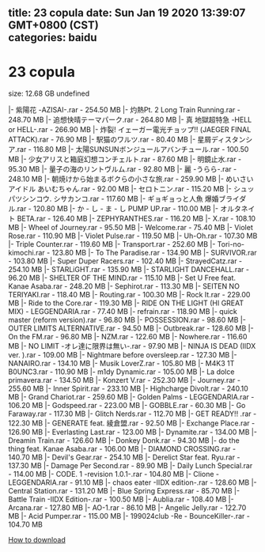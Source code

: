 
title: 23 copula
date: Sun Jan 19 2020 13:39:07 GMT+0800 (CST)    
categories: baidu
---

# 23 copula
size: 12.68 GB
 undefined
 
|- 紫陽花 -AZISAI-.rar - 254.50 MB
|- 灼熱Pt. 2 Long Train Running.rar - 248.70 MB
|- 追想快晴テーマパーク.rar - 264.80 MB
|- 真 地獄超特急 -HELL or HELL-.rar - 266.90 MB
|- 炸裂! イェーガー電光チョップ!! (JAEGER FINAL ATTACK).rar - 76.90 MB
|- 駅猫のワルツ.rar - 80.40 MB
|- 星屑ディスタンシア.rar - 116.80 MB
|- 太陽SUNSUNボンジュールアバンチュール.rar - 100.50 MB
|- 少女アリスと箱庭幻想コンチェルト.rar - 87.60 MB
|- 明鏡止水.rar - 95.30 MB
|- 量子の海のリントヴルム.rar - 92.80 MB
|- 麗 -うらら-.rar - 248.10 MB
|- 朝焼けから始まるボクらの小さな旅.rar - 259.90 MB
|- めいさいアイドル あいむちゃん.rar - 92.00 MB
|- セロトニン.rar - 115.20 MB
|- シュッパツシンコウ. シサカンコ.rar - 117.60 MB
|- ギョギョっと人魚 爆婚ブライダル.rar - 120.80 MB
|- か - し - ま - し PUMP UP.rar - 110.00 MB
|- オルタネイト BETA.rar - 126.40 MB
|- ZEPHYRANTHES.rar - 116.20 MB
|- X.rar - 108.10 MB
|- Wheel of Journey.rar - 95.50 MB
|- Welcome.rar - 75.40 MB
|- Violet Rose.rar - 110.90 MB
|- Violet Pulse.rar - 119.50 MB
|- Uh-Oh.rar - 107.30 MB
|- Triple Counter.rar - 119.60 MB
|- Transport.rar - 252.60 MB
|- Tori-no-kimochi.rar - 123.80 MB
|- To The Paradise.rar - 134.90 MB
|- SURVIVOR.rar - 103.80 MB
|- Super Duper Racers.rar - 102.40 MB
|- StrayedCatz.rar - 254.10 MB
|- STARLiGHT.rar - 135.90 MB
|- STARLIGHT DANCEHALL.rar - 96.20 MB
|- SHELTER OF THE MIND.rar - 115.10 MB
|- Set U Free feat. Kanae Asaba.rar - 248.20 MB
|- Sephirot.rar - 113.30 MB
|- SEITEN NO TERIYAKI.rar - 118.40 MB
|- Routing.rar - 100.30 MB
|- Rock It.rar - 229.00 MB
|- Ride to the Core.rar - 119.30 MB
|- RIDE ON THE LIGHT (HI GREAT MIX) - LEGGENDARIA.rar - 77.40 MB
|- refrain.rar - 118.90 MB
|- quick master (reform version).rar - 96.80 MB
|- POSSESSION.rar - 98.60 MB
|- OUTER LIMITS ALTERNATIVE.rar - 94.50 MB
|- Outbreak.rar - 128.60 MB
|- On the FM.rar - 96.80 MB
|- NZM.rar - 122.60 MB
|- Nowhere.rar - 116.60 MB
|- NO LIMIT -オレ達に限界は無い-.rar - 97.90 MB
|- NINJA IS DEAD (IIDX ver. ).rar - 109.00 MB
|- Nightmare before oversleep.rar - 127.30 MB
|- NANAIRO.rar - 134.10 MB
|- Musik LoverZ.rar - 105.80 MB
|- M4K3 1T B0UNC3.rar - 110.90 MB
|- m1dy Dynamic.rar - 105.00 MB
|- La dolce primavera.rar - 134.50 MB
|- Konzert V.rar - 252.30 MB
|- Journey.rar - 255.60 MB
|- Inner Spirit.rar - 233.10 MB
|- Highcharge Divolt.rar - 240.10 MB
|- Grand Chariot.rar - 259.60 MB
|- Golden Palms - LEGGENDARIA.rar - 106.20 MB
|- Godspeed.rar - 223.00 MB
|- GOBBLE.rar - 60.30 MB
|- Go Faraway.rar - 117.30 MB
|- Glitch Nerds.rar - 112.70 MB
|- GET READY!! .rar - 122.30 MB
|- GENERATE feat. 綾倉盟.rar - 92.50 MB
|- Exchange Place.rar - 126.90 MB
|- Everlasting Last.rar - 123.00 MB
|- Dynamite.rar - 134.00 MB
|- Dreamin Train.rar - 126.60 MB
|- Donkey Donk.rar - 94.30 MB
|- do the thing feat. Kanae Asaba.rar - 106.00 MB
|- DIAMOND CROSSING.rar - 140.70 MB
|- Devil's Gear.rar - 254.10 MB
|- Derelict Star feat. Ryu.rar - 137.30 MB
|- Damage Per Second.rar - 89.90 MB
|- Daily Lunch Special.rar - 114.00 MB
|- CODE. 1 -revision 1.0.1-.rar - 104.80 MB
|- Clione - LEGGENDARIA.rar - 91.10 MB
|- chaos eater -IIDX edition-.rar - 128.60 MB
|- Central Station.rar - 131.20 MB
|- Blue Spring Express.rar - 85.70 MB
|- Battle Train -IIDX Edition-.rar - 100.50 MB
|- Aublia.rar - 108.40 MB
|- Arcana.rar - 127.80 MB
|- AO-1.rar - 86.10 MB
|- Angelic Jelly.rar - 122.70 MB
|- Acid Pumper.rar - 115.00 MB
|- 199024club -Re - BounceKiller-.rar - 104.70 MB

[How to download](https://bpcam.bemobtrk.com/go/2ceec3aa-1ca2-46d6-b9ff-aaa5c184517c?jno=3807)